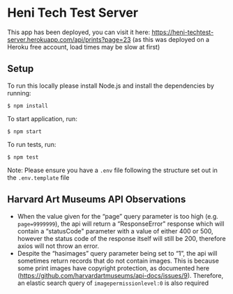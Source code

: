 # Heni Tech Test Server

This app has been deployed, you can visit it here: https://heni-techtest-server.herokuapp.com/api/prints?page=23
(as this was deployed on a Heroku free account, load times may be slow at first)

## Setup

To run this locally please install Node.js and install the dependencies by running:

```
$ npm install
```

To start application, run:

```
$ npm start
```

To run tests, run:

```
$ npm test
```

Note: Please ensure you have a `.env` file following the structure set out in the `.env.template` file

## Harvard Art Museums API Observations

- When the value given for the “page” query parameter is too high (e.g. `page=9999999`), the api will return a “ResponseError" response which will contain a “statusCode" parameter with a value of either 400 or 500, however the status code of the response itself will still be 200, therefore axios will not throw an error.
- Despite the “hasimages” query parameter being set to “1”, the api will sometimes return records that do not contain images. This is because some print images have copyright protection, as documented here (https://github.com/harvardartmuseums/api-docs/issues/9). Therefore, an elastic search query of `imagepermissionlevel:0` is also required
